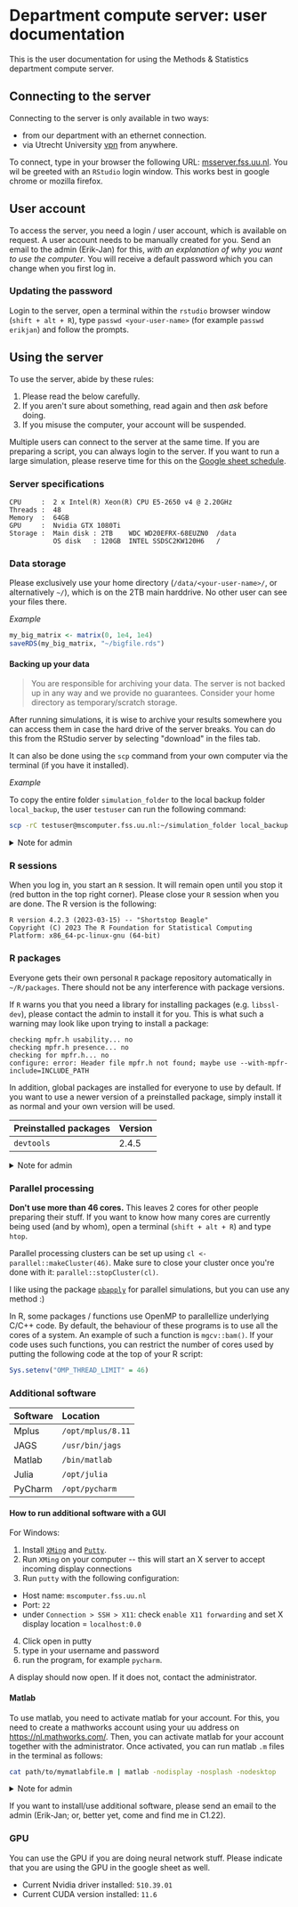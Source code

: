 # Department compute server: user documentation
This is the user documentation for using the Methods & Statistics department compute server.

## Connecting to the server
Connecting to the server is only available in two ways:
- from our department with an ethernet connection.
- via Utrecht University [vpn](https://vpn.uu.nl) from anywhere. 

To connect, type in your browser the following URL: [msserver.fss.uu.nl](http://msserver.fss.uu.nl). You wil be greeted with an `RStudio` login window. This works best in google chrome or mozilla firefox.

## User account
To access the server, you need a login / user account, which is available on request. A user account needs to be manually created for you. Send an email to the admin (Erik-Jan) for this, _with an explanation of why you want to use the computer_. You will receive a default password which you can change when you first log in.

### Updating the password
Login to the server, open a terminal within the `rstudio` browser window (`shift + alt + R`), type `passwd <your-user-name>` (for example `passwd erikjan`) and follow the prompts.

## Using the server
To use the server, abide by these rules:

1. Please read the below carefully. 
2. If you aren't sure about something, read again and then _ask_ before doing.
3. If you misuse the computer, your account will be suspended.

Multiple users can connect to the server at the same time. If you are preparing a script, you can always login to the server. If you want to run a large simulation, please reserve time for this on the [Google sheet schedule](https://docs.google.com/spreadsheets/d/1WcUzKStfb5MK4Rgh5jcyNRwyPfOQJA-CjigHBUd6QZk/edit?usp=sharing).

### Server specifications
```
CPU     :  2 x Intel(R) Xeon(R) CPU E5-2650 v4 @ 2.20GHz
Threads :  48
Memory  :  64GB
GPU     :  Nvidia GTX 1080Ti 
Storage :  Main disk : 2TB    WDC WD20EFRX-68EUZN0  /data
           OS disk   : 120GB  INTEL SSDSC2KW120H6   /
```

### Data storage
Please exclusively use your home directory (`/data/<your-user-name>/`, or alternatively `~/`), which is on the 2TB main harddrive. No other user can see your files there.

_Example_
```r
my_big_matrix <- matrix(0, 1e4, 1e4)
saveRDS(my_big_matrix, "~/bigfile.rds")
```

#### Backing up your data

> You are responsible for archiving your data. The server is not backed up in any way and we provide no guarantees. Consider your home directory as temporary/scratch storage.

After running simulations, it is wise to archive your results somewhere you can access them in case the hard drive of the server breaks. You can do this from the RStudio server by selecting "download" in the files tab. 

It can also be done using the `scp` command from your own computer via the terminal (if you have it installed).

_Example_

To copy the entire folder `simulation_folder` to the local backup folder `local_backup`, the user `testuser` can run the following command:

```bash
scp -rC testuser@mscomputer.fss.uu.nl:~/simulation_folder local_backup
```

<details>
<summary>Note for admin</summary>
Checking storage space can be done as follows: 

```bash
df -h /data
sudo du -hs /data/*
```

SMART tests for the hard drive (`/dev/sda`) should be run every now and then using `smartctl`. Check if the `RAW_VALUE` column shows `Reallocated_Sector_Ct` and such. The MTBF of the hard disk is 1 million hours, so this should be fine for a while.
```bash
sudo smartctl -a /dev/sda
sudo smartctl -t short /dev/sda
sudo smartctl -a /dev/sda
```
</details>

### R sessions
When you log in, you start an `R` session. It will remain open until you stop it (red button in the top right corner). Please close your `R` session when you are done. The R version is the following:

```
R version 4.2.3 (2023-03-15) -- "Shortstop Beagle"
Copyright (C) 2023 The R Foundation for Statistical Computing
Platform: x86_64-pc-linux-gnu (64-bit)
```

### R packages
Everyone gets their own personal `R` package repository automatically in `~/R/packages`. There should not be any interference with package versions.

If `R` warns you that you need a library for installing packages (e.g. `libssl-dev`), please contact the admin to install it for you. This is what such a warning may look like upon trying to install a package:

```
checking mpfr.h usability... no
checking mpfr.h presence... no
checking for mpfr.h... no
configure: error: Header file mpfr.h not found; maybe use --with-mpfr-include=INCLUDE_PATH
```

In addition, global packages are installed for everyone to use by default. If you want to use a newer version of a preinstalled package, simply install it as normal and your own version will be used.

| Preinstalled packages | Version |
| :-------------------- | :------ |
| `devtools`            | 2.4.5   |

<details>
<summary>Note for admin</summary>

```r
install.packages("devtools", library = "/opt/R/4.0.3/lib/R/library")
```

</details>

### Parallel processing
__Don't use more than 46 cores.__ This leaves 2 cores for other people preparing their stuff. If you want to know how many cores are currently being used (and by whom), open a terminal (`shift + alt + R`) and type `htop`.

Parallel processing clusters can be set up using `cl <- parallel::makeCluster(46)`. Make sure to close your cluster once you're done with it: `parallel::stopCluster(cl)`.

I like using the package [`pbapply`](https://cran.r-project.org/web/packages/pbapply/pbapply.pdf) for parallel simulations, but you can use any method :)

In R, some packages / functions use OpenMP to parallellize underlying C/C++ code. By default, the behaviour of these programs is to use all the cores of a system. An example of such a function is `mgcv::bam()`. If your code uses such functions, you can restrict the number of cores used by putting the following code at the top of your R script:

```r
Sys.setenv("OMP_THREAD_LIMIT" = 46)
```

### Additional software

|Software |Location           |
|:--------|:------------------|
| Mplus   | `/opt/mplus/8.11` |
| JAGS    | `/usr/bin/jags`   |
| Matlab  | `/bin/matlab`     |
| Julia   | `/opt/julia`      |
| PyCharm | `/opt/pycharm`    |

#### How to run additional software with a GUI
For Windows:
1. Install [`XMing`](https://sourceforge.net/projects/xming/) and [`Putty`](https://putty.org/). 
2. Run `XMing` on your computer -- this will start an X server to accept incoming display connections
3. Run `putty` with the following configuration:
  - Host name: `mscomputer.fss.uu.nl`
  - Port: `22`
  - under `Connection > SSH > X11`: check `enable X11 forwarding` and set X display location = `localhost:0.0`
4. Click open in putty
5. type in your username and password
6. run the program, for example `pycharm`.

A display should now open. If it does not, contact the administrator.


#### Matlab
To use matlab, you need to activate matlab for your account. For this, you need to create a mathworks account using your uu address on https://nl.mathworks.com/. Then, you can activate matlab for your account together with the administrator. Once activated, you can run matlab `.m` files in the terminal as follows:

```bash
cat path/to/mymatlabfile.m | matlab -nodisplay -nosplash -nodesktop
```

<details>
<summary>Note for admin</summary>
first, connect via ssh with x forwarding, then run

```bash
sudo activate_matlab
```

</details>

If you want to install/use additional software, please send an email to the admin (Erik-Jan; or, better yet, come and find me in C1.22).


### GPU
You can use the GPU if you are doing neural network stuff. Please indicate that you are using the GPU in the google sheet as well. 

- Current Nvidia driver installed: `510.39.01`
- Current CUDA version installed: `11.6`